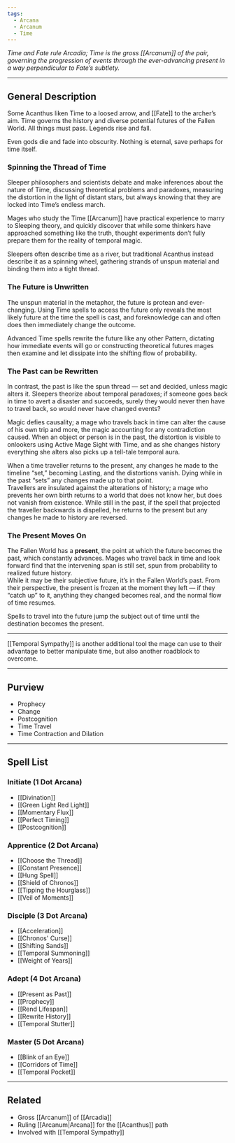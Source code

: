 ```yaml
---
tags:
  - Arcana
  - Arcanum
  - Time
---
```


_Time and Fate rule Arcadia; Time is the gross [[Arcanum]] of the pair, governing the progression of events through the ever-advancing present in a way perpendicular to Fate’s subtlety._

---

## General Description

Some Acanthus liken Time to a loosed arrow, and [[Fate]] to the archer’s aim. Time governs the history and diverse potential futures of the Fallen World. All things must pass. Legends rise and fall.

Even gods die and fade into obscurity. Nothing is eternal, save perhaps for time itself.

### Spinning the Thread of Time

Sleeper philosophers and scientists debate and make inferences about the nature of Time, discussing theoretical problems and paradoxes, measuring the distortion in the light of distant stars, but always knowing that they are locked into Time’s endless march.

Mages who study the Time [[Arcanum]] have practical experience to marry to Sleeping theory, and quickly discover that while some thinkers have approached something like the truth, thought experiments don’t fully prepare them for the reality of temporal magic.

Sleepers often describe time as a river, but traditional Acanthus instead describe it as a spinning wheel, gathering strands of unspun material and binding them into a tight thread.


### The Future is Unwritten

The unspun material in the metaphor, the future is protean and ever-changing. Using Time spells to access the future only reveals the most likely future at the time the spell is cast, and foreknowledge can and often does then immediately change the outcome.

Advanced Time spells rewrite the future like any other Pattern, dictating how immediate events will go or constructing theoretical futures mages then examine and let dissipate into the shifting flow of probability.

### The Past can be Rewritten

In contrast, the past is like the spun thread — set and decided, unless magic alters it. Sleepers theorize about temporal paradoxes; if someone goes back in time to avert a disaster and succeeds, surely they would never then have to travel back, so would never have changed events?

Magic defies causality; a mage who travels back in time can alter the cause of his own trip and more, the magic accounting for any contradiction caused. When an object or person is in the past, the distortion is visible to onlookers using Active Mage Sight with Time, and as she changes history everything she alters also picks up a tell-tale temporal aura.

When a time traveller returns to the present, any changes he made to the timeline “set,” becoming Lasting, and the distortions vanish. Dying while in the past “sets” any changes made up to that point.\
Travellers are insulated against the alterations of history; a mage who prevents her own birth returns to a world that does not know her, but does not vanish from existence. While still in the past, if the spell that projected the traveller backwards is dispelled, he returns to the present but any changes he made to history are reversed.

### The Present Moves On

The Fallen World has a **present**, the point at which the future becomes the past, which constantly advances. Mages who travel back in time and look forward find that the intervening span is still set, spun from probability to realized future history.\
While it may be their subjective future, it’s in the Fallen World’s past. From their perspective, the present is frozen at the moment they left — if they “catch up” to it, anything they changed becomes real, and the normal flow of time resumes.

Spells to travel into the future jump the subject out of time until the destination becomes the present.

---

[[Temporal Sympathy]] is another additional tool the mage can use to their advantage to better manipulate time, but also another roadblock to overcome.

---

## Purview

- Prophecy
- Change
- Postcognition
- Time Travel
- Time Contraction and Dilation

---

## Spell List

### Initiate (1 Dot Arcana)

- [[Divination]]
- [[Green Light Red Light]]
- [[Momentary Flux]]
- [[Perfect Timing]]
- [[Postcognition]]

### Apprentice (2 Dot Arcana)

- [[Choose the Thread]]
- [[Constant Presence]]
- [[Hung Spell]]
- [[Shield of Chronos]]
- [[Tipping the Hourglass]]
- [[Veil of Moments]]

### Disciple (3 Dot Arcana)

- [[Acceleration]]
- [[Chronos' Curse]]
- [[Shifting Sands]]
- [[Temporal Summoning]]
- [[Weight of Years]]

### Adept (4 Dot Arcana)

- [[Present as Past]]
- [[Prophecy]]
- [[Rend Lifespan]]
- [[Rewrite History]]
- [[Temporal Stutter]]

### Master (5 Dot Arcana)

- [[Blink of an Eye]]
- [[Corridors of Time]]
- [[Temporal Pocket]]

---

## Related

- Gross [[Arcanum]] of [[Arcadia]]
- Ruling [[Arcanum|Arcana]] for the [[Acanthus]] path
- Involved with [[Temporal Sympathy]]